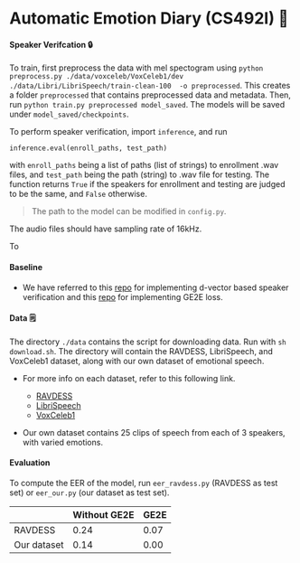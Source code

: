 # Automatic Emotion Diary (CS492I) 📖
#### Speaker Verifcation 🔒

To train, first preprocess the data with mel spectogram using `python preprocess.py ./data/voxceleb/VoxCeleb1/dev ./data/Libri/LibriSpeech/train-clean-100  -o preprocessed`. This creates a folder `preprocessed` that contains preprocessed data and metadata.
Then, run `python train.py preprocessed model_saved`. The models will be saved under `model_saved/checkpoints`.

To perform speaker verification, import `inference`, and run
```
inference.eval(enroll_paths, test_path)
```
with `enroll_paths` being a list of paths (list of strings) to enrollment .wav files, and `test_path` being the path (string) to .wav file for testing. The function returns `True` if the speakers for enrollment and testing are judged to be the same, and `False` otherwise.
> The path to the model can be modified in `config.py`.

The audio files should have sampling rate of 16kHz.

To 

#### Baseline

- We have referred to this [repo](https://github.com/jymsuper/SpeakerRecognition_tutorial) for implementing d-vector based speaker verification and this [repo](https://github.com/yistLin/dvector) for implementing GE2E loss.

#### Data 🗒️
The directory `./data` contains the script for downloading data. Run with `sh download.sh`. The directory will contain the RAVDESS, LibriSpeech, and VoxCeleb1 dataset, along with our own dataset of emotional speech.

- For more info on each dataset, refer to this following link.
     - [RAVDESS](https://zenodo.org/record/1188976)
     - [LibriSpeech](https://www.openslr.org/12/)
     - [VoxCeleb1](https://www.robots.ox.ac.uk/~vgg/data/voxceleb/vox1.html)

- Our own dataset contains 25 clips of speech from each of 3 speakers, with varied emotions.

#### Evaluation

To compute the EER of the model, run `eer_ravdess.py` (RAVDESS as test set) or `eer_our.py` (our dataset as test set).

|             | Without GE2E | GE2E |
|-------------|-------------|-----------------|
| RAVDESS| 0.24        | 0.07            |
|  Our dataset       | 0.14        | 0.00            |

